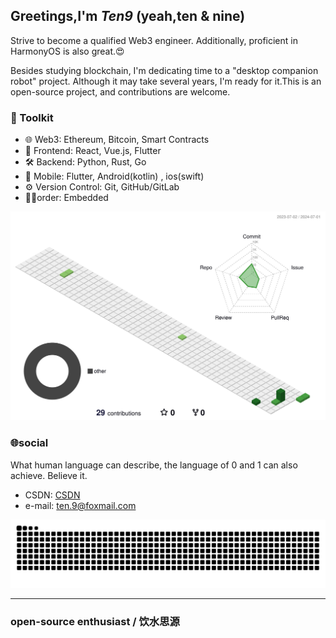 ## Greetings,I'm ***Ten9*** (yeah,ten & nine)

Strive to become a qualified Web3 engineer. Additionally, proficient in HarmonyOS is also great.😍

Besides studying blockchain, I'm dedicating time to a "desktop companion robot" project. Although it may take several years, I'm ready for it.This is an open-source project, and contributions are welcome.

### 💼 Toolkit

- 🌐 Web3: Ethereum, Bitcoin, Smart Contracts
- 🎃 Frontend: React, Vue.js, Flutter
- 🛠️ Backend: Python, Rust, Go
- 📱 Mobile: Flutter, Android(kotlin) , ios(swift)
- ⚙️ Version Control: Git, GitHub/GitLab
- 😶‍🌫️order: Embedded

![](./profile-3d-contrib/profile-green-animate.svg)

### 🌐social

What human language can describe, the language of 0 and 1 can also achieve. Believe it.
- CSDN: [CSDN](blog.csdn.net/qq_40837841)
- e-mail: [ten.9@foxmail.com](mailto:ten.9@foxmail.com)


<picture>
  <source media="(prefers-color-scheme: dark)" srcset="https://raw.githubusercontent.com/lm83680/lm83680/output/github-contribution-grid-snake-dark.svg">
  <source media="(prefers-color-scheme: light)" srcset="https://raw.githubusercontent.com/lm83680/lm83680/output/github-contribution-grid-snake.svg">
  <img alt="github contribution grid snake animation" src="https://raw.githubusercontent.com/lm83680/lm83680/output/github-contribution-grid-snake.svg">
</picture>

---

### open-source enthusiast / 饮水思源


